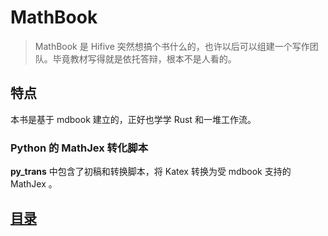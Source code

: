 # MathBook

> MathBook 是 Hifive 突然想搞个书什么的，也许以后可以组建一个写作团队。毕竟教材写得就是依托答辩，根本不是人看的。

## 特点

本书是基于 mdbook 建立的，正好也学学 Rust 和一堆工作流。

### Python 的 MathJex 转化脚本

**py_trans** 中包含了初稿和转换脚本，将 Katex 转换为受 mdbook 支持的 MathJex 。

## [目录](./src/SUMMARY.md)

